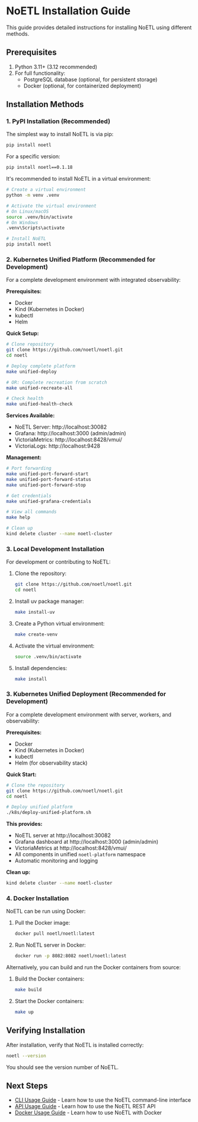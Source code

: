 # NoETL Installation Guide

This guide provides detailed instructions for installing NoETL using different methods.

## Prerequisites

1. Python 3.11+ (3.12 recommended)
2. For full functionality:
   - PostgreSQL database (optional, for persistent storage)
   - Docker (optional, for containerized deployment)

## Installation Methods

### 1. PyPI Installation (Recommended)

The simplest way to install NoETL is via pip:

```bash
pip install noetl
```

For a specific version:

```bash
pip install noetl==0.1.18
```

It's recommended to install NoETL in a virtual environment:

```bash
# Create a virtual environment
python -m venv .venv

# Activate the virtual environment
# On Linux/macOS
source .venv/bin/activate
# On Windows
.venv\Scripts\activate

# Install NoETL
pip install noetl
```

### 2. Kubernetes Unified Platform (Recommended for Development)

For a complete development environment with integrated observability:

**Prerequisites:**
- Docker
- Kind (Kubernetes in Docker)
- kubectl
- Helm

**Quick Setup:**
```bash
# Clone repository
git clone https://github.com/noetl/noetl.git
cd noetl

# Deploy complete platform
make unified-deploy

# OR: Complete recreation from scratch
make unified-recreate-all

# Check health
make unified-health-check
```

**Services Available:**
- NoETL Server: http://localhost:30082
- Grafana: http://localhost:3000 (admin/admin)
- VictoriaMetrics: http://localhost:8428/vmui/
- VictoriaLogs: http://localhost:9428

**Management:**
```bash
# Port forwarding
make unified-port-forward-start
make unified-port-forward-status
make unified-port-forward-stop

# Get credentials
make unified-grafana-credentials

# View all commands
make help

# Clean up
kind delete cluster --name noetl-cluster
```

### 3. Local Development Installation

For development or contributing to NoETL:

1. Clone the repository:
   ```bash
   git clone https://github.com/noetl/noetl.git
   cd noetl
   ```

2. Install uv package manager:
   ```bash
   make install-uv
   ```

3. Create a Python virtual environment:
   ```bash
   make create-venv
   ```

4. Activate the virtual environment:
   ```bash
   source .venv/bin/activate
   ```

5. Install dependencies:
   ```bash
   make install
   ```

### 3. Kubernetes Unified Deployment (Recommended for Development)

For a complete development environment with server, workers, and observability:

**Prerequisites:**
- Docker
- Kind (Kubernetes in Docker)
- kubectl
- Helm (for observability stack)

**Quick Start:**
```bash
# Clone the repository
git clone https://github.com/noetl/noetl.git
cd noetl

# Deploy unified platform
./k8s/deploy-unified-platform.sh
```

**This provides:**
- NoETL server at http://localhost:30082
- Grafana dashboard at http://localhost:3000 (admin/admin)
- VictoriaMetrics at http://localhost:8428/vmui/
- All components in unified `noetl-platform` namespace
- Automatic monitoring and logging

**Clean up:**
```bash
kind delete cluster --name noetl-cluster
```

### 4. Docker Installation

NoETL can be run using Docker:

1. Pull the Docker image:
   ```bash
   docker pull noetl/noetl:latest
   ```

2. Run NoETL server in Docker:
   ```bash
   docker run -p 8082:8082 noetl/noetl:latest
   ```

Alternatively, you can build and run the Docker containers from source:

1. Build the Docker containers:
   ```bash
   make build
   ```

2. Start the Docker containers:
   ```bash
   make up
   ```

## Verifying Installation

After installation, verify that NoETL is installed correctly:

```bash
noetl --version
```

You should see the version number of NoETL.

## Next Steps

- [CLI Usage Guide](cli_usage.md) - Learn how to use the NoETL command-line interface
- [API Usage Guide](api_usage.md) - Learn how to use the NoETL REST API
- [Docker Usage Guide](docker_usage.md) - Learn how to use NoETL with Docker